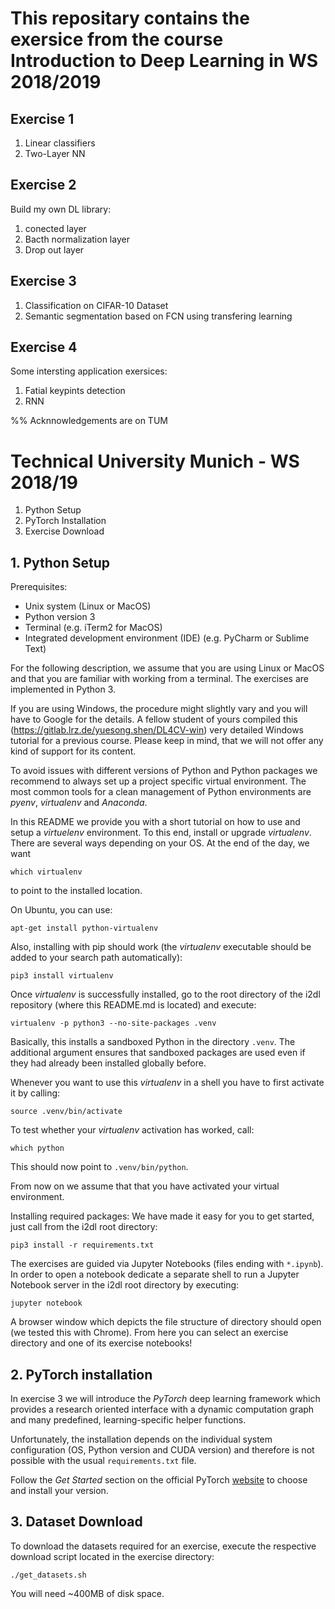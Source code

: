 # This repositary contains the exersice from the course Introduction to Deep Learning in WS 2018/2019

## Exercise 1
1. Linear classifiers  
2. Two-Layer NN

## Exercise 2
Build my own DL library:  
1. conected layer  
2. Bacth normalization  layer
3. Drop out layer

## Exercise 3
1. Classification on CIFAR-10 Dataset  
2. Semantic segmentation based on FCN using transfering learning

## Exercise 4
Some intersting application exersices:  
1. Fatial keypints detection  
2. RNN

%% Acknnowledgements are on TUM 
# Technical University Munich - WS 2018/19

1. Python Setup
2. PyTorch Installation
3. Exercise Download

## 1. Python Setup

Prerequisites:
- Unix system (Linux or MacOS)
- Python version 3
- Terminal (e.g. iTerm2 for MacOS)
- Integrated development environment (IDE) (e.g. PyCharm or Sublime Text)

For the following description, we assume that you are using Linux or MacOS and that you are familiar with working from a terminal. The exercises are implemented in Python 3.

If you are using Windows, the procedure might slightly vary and you will have to Google for the details. A fellow student of yours compiled this (https://gitlab.lrz.de/yuesong.shen/DL4CV-win) very detailed Windows tutorial for a previous course. Please keep in mind, that we will not offer any kind of support for its content.

To avoid issues with different versions of Python and Python packages we recommend to always set up a project specific virtual environment. The most common tools for a clean management of Python environments are *pyenv*, *virtualenv* and *Anaconda*.

In this README we provide you with a short tutorial on how to use and setup a *virtuelenv* environment. To this end, install or upgrade *virtualenv*. There are several ways depending on your OS. At the end of the day, we want

`which virtualenv`

to point to the installed location.

On Ubuntu, you can use:

`apt-get install python-virtualenv`

Also, installing with pip should work (the *virtualenv* executable should be added to your search path automatically):

`pip3 install virtualenv`

Once *virtualenv* is successfully installed, go to the root directory of the i2dl repository (where this README.md is located) and execute:

`virtualenv -p python3 --no-site-packages .venv`

Basically, this installs a sandboxed Python in the directory `.venv`. The
additional argument ensures that sandboxed packages are used even if they had
already been installed globally before.

Whenever you want to use this *virtualenv* in a shell you have to first
activate it by calling:

`source .venv/bin/activate`

To test whether your *virtualenv* activation has worked, call:

`which python`

This should now point to `.venv/bin/python`.

From now on we assume that that you have activated your virtual environment.

Installing required packages:
We have made it easy for you to get started, just call from the i2dl root directory:

`pip3 install -r requirements.txt`

The exercises are guided via Jupyter Notebooks (files ending with `*.ipynb`). In order to open a notebook dedicate a separate shell to run a Jupyter Notebook server in the i2dl root directory by executing:

`jupyter notebook`

A browser window which depicts the file structure of directory should open (we tested this with Chrome). From here you can select an exercise directory and one of its exercise notebooks!


## 2. PyTorch installation

In exercise 3 we will introduce the *PyTorch* deep learning framework which provides a research oriented interface with a dynamic computation graph and many predefined, learning-specific helper functions.

Unfortunately, the installation depends on the individual system configuration (OS, Python version and CUDA version) and therefore is not possible with the usual `requirements.txt` file.

Follow the *Get Started* section on the official PyTorch [website](http://pytorch.org/) to choose and install your version.


## 3. Dataset Download

To download the datasets required for an exercise, execute the respective download script located in the exercise directory:

`./get_datasets.sh`

You will need ~400MB of disk space.

